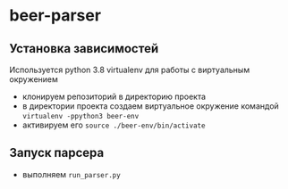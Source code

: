 # beer-parser

## Установка зависимостей 

Используется python 3.8
virtualenv для работы с виртуальным окружением

* клонируем репозиторий в директорию проекта
* в директории проекта создаем виртуальное окружение командой `virtualenv -ppython3 beer-env`
* активируем его `source ./beer-env/bin/activate`

## Запуск парсера

* выполняем `run_parser.py`
